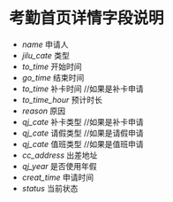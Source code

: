# 考勤首页详情字段说明

- *name*  申请人
- *jilu_cate*  类型   
- *to_time*  开始时间
- *go_time*  结束时间
- *to_time*  补卡时间   //如果是补卡申请
- *to_time_hour*  预计时长
- *reason*  原因
- *qj_cate*  补卡类型    //如果是补卡申请
- *qj_cate*  请假类型   //如果是请假申请
- *qj_cate*  值班类型   //如果是值班申请
- *cc_address*  出差地址
- *qj_year*  是否使用年假
- *creat_time*  申请时间
- *status*  当前状态
